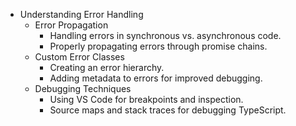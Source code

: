 - Understanding Error Handling
  - Error Propagation
    - Handling errors in synchronous vs. asynchronous code.
    - Properly propagating errors through promise chains.
  - Custom Error Classes
    - Creating an error hierarchy.
    - Adding metadata to errors for improved debugging.
  - Debugging Techniques
    - Using VS Code for breakpoints and inspection.
    - Source maps and stack traces for debugging TypeScript.
